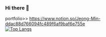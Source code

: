 ### Hi there 👋

<!--
**123123445/123123445** is a ✨ _special_ ✨ repository because its `README.md` (this file) appears on your GitHub profile.

Here are some ideas to get you started:

- 🔭 I’m currently working on ...
- 🌱 I’m currently learning ...
- 👯 I’m looking to collaborate on ...
- 🤔 I’m looking for help with ...
- 💬 Ask me about ...
- 📫 How to reach me: ...
- 😄 Pronouns: ...
- ⚡ Fun fact: ...
-->
portfolio>> https://www.notion.so/Jeong-Min-ddac88d766094fc489f6af9baf6e755e<br>
[![Top Langs](https://github-readme-stats.vercel.app/api/top-langs/?username=wjdalstltm2&langs_count=8)](https://github.com/깃허브아이디/github-readme-stats)
